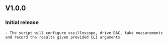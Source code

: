 ## V1.0.0
### Initial release
    - The script will configure oscilloscope, drive DAC, take measurements and record the results given provided CLI arguments